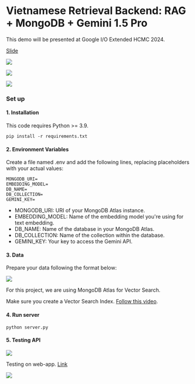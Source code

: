 # Vietnamese Retrieval Backend: RAG + MongoDB + Gemini 1.5 Pro


This demo will be presented at Google I/O Extended HCMC 2024.

[Slide](https://drive.google.com/file/d/1S4yVEKePiGQpvynEDuYHjY9hCyfkXikZ/view?usp=sharing)


![](https://storage.googleapis.com/mle-courses-prod/users/61b869ca9c3c5e00292bb42d/private-files/3a194420-2933-11ef-bde4-3b0f2c27b69f-Screen_Shot_2024_06_11_at_10.08.04_1200x990.png)

![](https://storage.googleapis.com/mle-courses-prod/users/61b869ca9c3c5e00292bb42d/private-files/ea30c3b0-2933-11ef-bde4-3b0f2c27b69f-Screen_Shot_2024_06_13_at_10.20.36.png)

![](https://storage.googleapis.com/mle-courses-prod/users/61b869ca9c3c5e00292bb42d/private-files/0e6926b0-2a05-11ef-bde4-3b0f2c27b69f-Screen_Shot_2024_06_14_at_11.04.23.png)

### Set up

#### 1. Installation
This code requires Python >= 3.9.


```
pip install -r requirements.txt
```

#### 2. Environment Variables

Create a file named .env and add the following lines, replacing placeholders with your actual values:

```
MONGODB_URI=
EMBEDDING_MODEL=
DB_NAME=
DB_COLLECTION=
GEMINI_KEY=
```

- MONGODB_URI: URI of your MongoDB Atlas instance.
- EMBEDDING_MODEL: Name of the embedding model you're using for text embedding.
- DB_NAME: Name of the database in your MongoDB Atlas.
- DB_COLLECTION: Name of the collection within the database.
- GEMINI_KEY: Your key to access the Gemini API.

#### 3. Data

Prepare your data following the format below:

![](https://storage.googleapis.com/mle-courses-prod/users/61b869ca9c3c5e00292bb42d/private-files/36777950-2a04-11ef-bde4-3b0f2c27b69f-Screen_Shot_2024_06_14_at_11.10.39.png)

For this project, we are using MongoDB Atlas for Vector Search.

Make sure you create a Vector Search Index. [Follow this video](https://youtu.be/jZ4hN4evesg?si=ZbXAMlQ4dsBQU_oI&t=2076).

#### 4. Run server

```
python server.py
```

#### 5. Testing API

![](https://storage.googleapis.com/mle-courses-prod/users/61b6fa1ba83a7e37c8309756/private-files/709ea4a0-298c-11ef-8393-319a26aa84a3-Screen_Shot_2024_06_13_at_20.54.17.png)

Testing on web-app. [Link](https://github.com/bangoc123/protonx-ai-app-UI)

![](https://storage.googleapis.com/mle-courses-prod/users/61b869ca9c3c5e00292bb42d/private-files/0e6926b0-2a05-11ef-bde4-3b0f2c27b69f-Screen_Shot_2024_06_14_at_11.04.23.png)